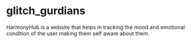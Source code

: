 # glitch_gurdians
HarmonyHub is a website that helps in tracking the mood and emotional condition of the user making them self aware about them.
